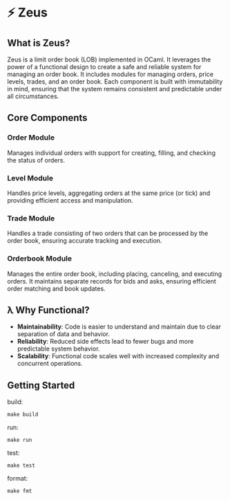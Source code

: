 # ⚡️ Zeus

## What is Zeus?

Zeus is a limit order book (LOB) implemented in OCaml. It leverages the power of a functional design to create a safe and reliable system for managing an order book. It includes modules for managing orders, price levels, trades, and an order book. Each component is built with immutability in mind, ensuring that the system remains consistent and predictable under all circumstances.

## Core Components

### Order Module

Manages individual orders with support for creating, filling, and checking the status of orders.

### Level Module

Handles price levels, aggregating orders at the same price (or tick) and providing efficient access and manipulation.

### Trade Module

Handles a trade consisting of two orders that can be processed by the order book, ensuring accurate tracking and execution.

### Orderbook Module

Manages the entire order book, including placing, canceling, and executing orders. It maintains separate records for bids and asks, ensuring efficient order matching and book updates.

## λ Why Functional?

-   **Maintainability**: Code is easier to understand and maintain due to clear separation of data and behavior.
-   **Reliability**: Reduced side effects lead to fewer bugs and more predictable system behavior.
-   **Scalability**: Functional code scales well with increased complexity and concurrent operations.

## Getting Started

build:

```
make build
```

run:

```
make run
```

test:

```
make test
```

format:

```
make fmt
```
